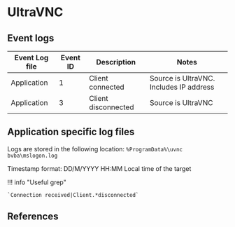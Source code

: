 # UltraVNC

## Event logs

|Event Log file| Event ID | Description | Notes
|-|-|-|-|
|Application|1|Client connected|Source is UltraVNC. Includes IP address|
|Application|3|Client disconnected|Source is UltraVNC|

## Application specific log files

Logs are stored in the following location:
`%ProgramData%\uvnc bvba\mslogon.log`

Timestamp format: DD/M/YYYY HH:MM
Local time of the target

!!! info "Useful grep"

    `Connection received|Client.*disconnected`

## References
[^1]: [Remote Access Software - Forensics](https://vikas-singh.notion.site/vikas-singh/Remote-Access-Software-Forensics-3e38d9a66ca0414ca9c882ad67f4f71b)
